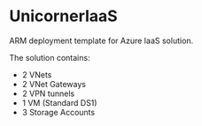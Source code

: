 # UnicornerIaaS
ARM deployment template for Azure IaaS solution. 

The solution contains:
- 2 VNets
- 2 VNet Gateways
- 2 VPN tunnels
- 1 VM (Standard DS1)
- 3 Storage Accounts

